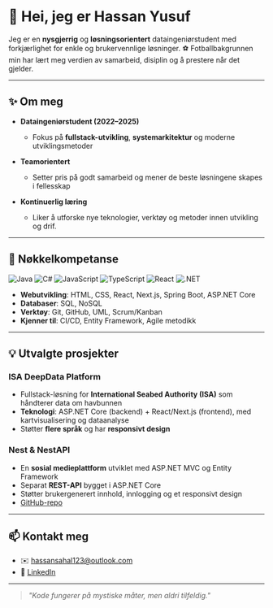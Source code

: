 # 👋 Hei, jeg er Hassan Yusuf
Jeg er en **nysgjerrig** og **løsningsorientert** dataingeniørstudent med forkjærlighet for enkle og brukervennlige løsninger. ⚽️ Fotballbakgrunnen min har lært meg verdien av samarbeid, disiplin og å prestere når det gjelder.

---

## ✨ Om meg
- **Dataingeniørstudent (2022–2025)**  
  - Fokus på **fullstack-utvikling**, **systemarkitektur** og moderne utviklingsmetoder

- **Teamorientert**  
  - Setter pris på godt samarbeid og mener de beste løsningene skapes i fellesskap

- **Kontinuerlig læring**  
  - Liker å utforske nye teknologier, verktøy og metoder innen utvikling og drif.

---

## 🚀 Nøkkelkompetanse
![Java](https://img.shields.io/badge/Java-ED8B00?style=for-the-badge&logo=java&logoColor=white)
![C#](https://img.shields.io/badge/C%23-239120?style=for-the-badge&logo=csharp&logoColor=white)
![JavaScript](https://img.shields.io/badge/JavaScript-F0DB4F?style=for-the-badge&logo=javascript&logoColor=323330)
![TypeScript](https://img.shields.io/badge/TypeScript-007ACC?style=for-the-badge&logo=typescript&logoColor=white)
![React](https://img.shields.io/badge/React-20232A?style=for-the-badge&logo=react&logoColor=61DAFB)
![.NET](https://img.shields.io/badge/.NET-5C2D91?style=for-the-badge&logo=.net&logoColor=white)

- **Webutvikling**: HTML, CSS, React, Next.js, Spring Boot, ASP.NET Core  
- **Databaser**: SQL, NoSQL  
- **Verktøy**: Git, GitHub, UML, Scrum/Kanban  
- **Kjenner til**: CI/CD, Entity Framework, Agile metodikk

---

## 💡 Utvalgte prosjekter

### ISA DeepData Platform
- Fullstack-løsning for **International Seabed Authority (ISA)** som håndterer data om havbunnen  
- **Teknologi**: ASP.NET Core (backend) + React/Next.js (frontend), med kartvisualisering og dataanalyse  
- Støtter **flere språk** og har **responsivt design**

### Nest & NestAPI
- En **sosial medieplattform** utviklet med ASP.NET MVC og Entity Framework  
- Separat **REST-API** bygget i ASP.NET Core  
- Støtter brukergenerert innhold, innlogging og et responsivt design  
- [GitHub-repo](https://github.com/HassanYusuf1/Nest.git)

---

## 📫 Kontakt meg
- ✉️ [hassansahal123@outlook.com](mailto:hassansahal123@outlook.com)
- 💼 [LinkedIn](https://www.linkedin.com/in/hassan-yusuf-376043327)

---

> *"Kode fungerer på mystiske måter, men aldri tilfeldig."*
